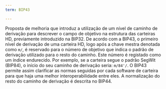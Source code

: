 ```yaml
---
term: BIP43

---
```

Proposta de melhoria que introduz a utilização de um nível de caminho de derivação para descrever o campo de objetivo na estrutura das carteiras HD, previamente introduzido na BIP32. De acordo com a BIP43, o primeiro nível de derivação de uma carteira HD, logo após a chave mestra denotada como `m/`, é reservado para o número de objetivo que indica o padrão de derivação utilizado para o resto do caminho. Este número é registado como um índice endurecido. Por exemplo, se a carteira segue o padrão SegWit (BIP84), o início do seu caminho de derivação seria: `m/84'/`. O BIP43 permite assim clarificar as normas seguidas por cada software de carteira para que haja uma melhor interoperabilidade entre eles. A normalização do resto do caminho de derivação é descrita no BIP44.